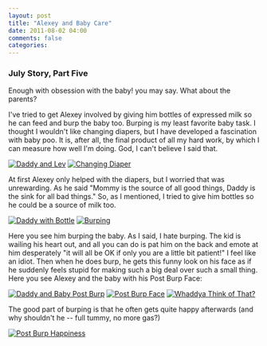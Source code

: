 ```yaml
---
layout: post
title: "Alexey and Baby Care"
date: 2011-08-02 04:00
comments: false
categories: 
---
```

### July Story, Part Five

Enough with obsession with the baby! you may say. What about the parents? 

I've tried to get Alexey involved by giving him bottles of expressed
milk so he can feed and burp the baby too. Burping is my least
favorite baby task.  I thought I wouldn't like changing diapers, but I
have developed a fascination with baby poo. It is, after all, the
final product of all my hard work, by which I can measure how well I'm
doing. God, I can't believe I said that.

[![Daddy and Lev][17]][17a]
[![Changing Diaper][18]][18a]

At first Alexey only helped with the diapers, but I worried that was
unrewarding. As he said "Mommy is the source of all good things, Daddy
is the sink for all bad things." So, as I mentioned, I tried to give
him bottles so he could be a source of milk too. 

[![Daddy with Bottle][19]][19a]
[![Burping][20]][20a]

Here you see him burping the baby. As I said, I hate burping. The kid
is wailing his heart out, and all you can do is pat him on the back
and emote at him desperately "it will all be OK if only you are a
little bit patient!" I feel like an idiot. Then when he does burp, he
gets this funny look on his face as if he suddenly feels stupid for
making such a big deal over such a small thing. Here you see Alexey
and the baby with his Post Burp Face:

[![Daddy and Baby Post Burp][22]][22a]
[![Post Burp Face][21]][21a]
[![Whaddya Think of That?][23]][23a]

The good part of burping is that he often gets quite happy afterwards (and why shouldn't he -- full tummy, no more gas?)

[![Post Burp Happiness][24]][24a]


[1]: /path/to/img.jpg "Title"
[1a]: /path/to/link "Title"
[17]:  https://lh3.googleusercontent.com/-TyDAGYttl3U/TkK5jemfBHI/AAAAAAAADdc/Kjs1YSgV2Dg/s288/IMG_8113.jpg "Daddy and Baby"
[17a]: https://picasaweb.google.com/lh/photo/PyWWL6NQpryqrejttvTK0IJ35BGm6sSypNLNdcLlep0?feat=directlink "Daddy and Baby on Picasa"
[18]:  https://lh6.googleusercontent.com/-MXOXB2RTkCM/TkK5m6iY4gI/AAAAAAAADdk/lGYi4WMF_Jo/s288/IMG_8138.jpg "Changing Diaper"
[18a]: https://picasaweb.google.com/lh/photo/Csl8DmxUYAvdxdvZVeUz_IJ35BGm6sSypNLNdcLlep0?feat=directlink
[19]: https://lh5.googleusercontent.com/-Dzrr5u9lj60/TkK6OWZlrJI/AAAAAAAADec/4hQ2xhr8F38/s288/IMG_8317.jpg "Daddy with Bottle"
[19a]: https://picasaweb.google.com/lh/photo/-ZmIf6DjQeZhVhGmo9Bh34J35BGm6sSypNLNdcLlep0?feat=directlink
[20]: https://lh6.googleusercontent.com/-Cf6XvHz6gNs/TkK6UirFxyI/AAAAAAAADek/xIQVHDv6bYA/s288/IMG_8319.jpg "Burping"
[20a]: https://picasaweb.google.com/lh/photo/ykS_GyeJYMojRKstC4WKDoJ35BGm6sSypNLNdcLlep0?feat=directlink
[21]: https://lh6.googleusercontent.com/-OY-8sMFyGu8/TkK6fFKvJAI/AAAAAAAADew/gy-O7Er8leo/s288/IMG_8339.jpg "Post Burp Face"
[21a]: https://picasaweb.google.com/lh/photo/cmnBXjVe7XZxVuDZpQnqa4J35BGm6sSypNLNdcLlep0?feat=directlink
[22]: https://lh5.googleusercontent.com/-X6wmDkKjOis/TkK6l-pPpwI/AAAAAAAADe0/MHbLXGQ64rM/s288/IMG_8344.jpg "Daddy and Baby Post Burp"
[22a]: https://picasaweb.google.com/lh/photo/BIM9GFhzRS41MoFmPdMZ5YJ35BGm6sSypNLNdcLlep0?feat=directlink
[23]: https://lh5.googleusercontent.com/-_vUvfuLP5Kw/TkK64eFZT_I/AAAAAAAADe8/DWYQPbROXHo/s288/IMG_8352.jpg
[23a]: https://picasaweb.google.com/lh/photo/VLpTPHeoP_2tpDA6tAEyCIJ35BGm6sSypNLNdcLlep0?feat=directlink  
[24]: https://lh4.googleusercontent.com/-BWPKldM7EsQ/TkK69pk35II/AAAAAAAADfI/N6_lt90dtAM/s640/IMG_8379.jpg "Post Burp Happiness"
[24a]: https://picasaweb.google.com/lh/photo/bGCxHBg2gMDkHDOyrJAyMoJ35BGm6sSypNLNdcLlep0?feat=directlink